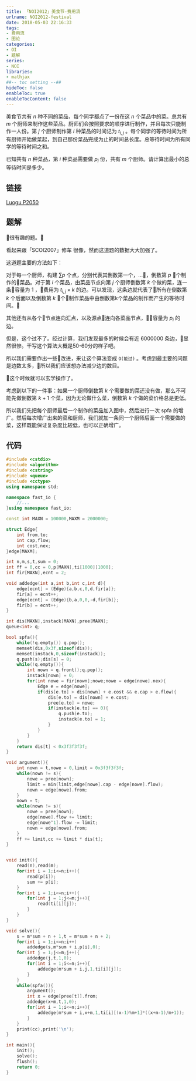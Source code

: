 ```yaml
---
title: 「NOI2012」美食节-费用流
urlname: NOI2012-festival
date: 2018-05-03 22:16:33
tags:
- 费用流
- 图论
categories: 
- OI
- 题解
series:
- NOI
libraries:
- mathjax 
##-- toc setting --##
hideToc: false
enableToc: true
enableTocContent: false
---
```



美食节共有 $n$ 种不同的菜品，每个同学都点了一份在这 $n$ 个菜品中的菜。总共有 $m$ 个厨师来制作这些菜品。厨师们会按照要求的顺序进行制作，并且每次只能制作一人份。第 $j$ 个厨师制作第 $i$ 种菜品的时间记为 $t _ {i,j}$ 。每个同学的等待时间为所有厨师开始做菜起，到自己那份菜品完成为止的时间总长度。总等待时间为所有同学的等待时间之和。

已知共有 $n$ 种菜品，第 $i$ 种菜品需要做 $p_i$ 份，共有 $m$ 个厨师。请计算出最小的总等待时间是多少。

<!--more-->

## 链接

[Luogu P2050](https://www.luogu.org/problemnew/show/P2050)


## 题解

很有趣的题。

看起来跟「SCOI2007」修车 很像，然而这道题的数据大大加强了。

这道题主要的方法如下：

对于每一个厨师，构建 $\sum p$ 个点，分别代表其倒数第一个，...，倒数第 $p$ 个制作的菜品。对于第 $i$ 个菜品，由菜品节点向第 $j$ 个厨师倒数第 $k$ 个做的菜，连一条容量为 $1$ ，费用为 $t _ {i,j} \times k$ 的边。可以发现，这条边就代表了所有在倒数第 $k$ 个后面以及倒数第 $k$ 个制作菜品中由倒数第k个菜品的制作而产生的等待时间。

其他还有从各个节点连向汇点，以及源点连向各菜品节点，容量为 $p_i$ 的边。


但是，这个过不了。经过计算，我们发现最多的时候会有近 $6000000$ 条边，显然很惨。干写这个算法大概是50-60分的样子吧。

所以我们需要作出一些改进，来让这个算法变成 `O(能过)` 。考虑到最主要的问题是边数太多，所以我们应该想办法减少边的数目。

这个时候就可以玄学操作了。

考虑到以下的一件事：如果一个厨师倒数第 $k$ 个需要做的菜还没有做，那么不可能先做倒数第 $k+1$ 个菜，因为无论做什么菜，倒数第 $k$ 个做的菜价格总是更低。

所以我们先把每个厨师最后一个制作的菜品加入图中，然后进行一次 spfa 的增广。然后每次增广出来的菜和厨师，我们就加一条同一个厨师后面一个需要做的菜，这样既能保证复杂度比较低，也可以正确增广。


## 代码


```cpp
#include <cstdio>
#include <algorithm>
#include <cstring>
#include <queue>
#include <cctype>
using namespace std;

namespace fast_io {
    //...
}using namespace fast_io;

const int MAXN = 100000,MAXM = 2000000;

struct Edge{
    int from,to;
    int cap,flow;
    int cost,nex;
}edge[MAXM];

int n,m,s,t,sum = 0;
int ff = 0,cc = 0,p[MAXN],ti[1000][1000];
int fir[MAXN],ecnt = 2;

void addedge(int a,int b,int c,int d){
    edge[ecnt] = (Edge){a,b,c,0,d,fir[a]};
    fir[a] = ecnt++;
    edge[ecnt] = (Edge){b,a,0,0,-d,fir[b]};
    fir[b] = ecnt++;
}

int dis[MAXN],instack[MAXN],pree[MAXN];
queue<int> q;

bool spfa(){
    while(!q.empty()) q.pop();
    memset(dis,0x3f,sizeof(dis));
    memset(instack,0,sizeof(instack));
    q.push(s);dis[s] = 0;
    while(!q.empty()){
        int nown = q.front();q.pop();
        instack[nown] = 0;
        for(int nowe = fir[nown];nowe;nowe = edge[nowe].nex){
            Edge e = edge[nowe];
            if(dis[e.to] > dis[nown] + e.cost && e.cap > e.flow){
                dis[e.to] = dis[nown] + e.cost;
                pree[e.to] = nowe;
                if(instack[e.to] == 0){
                    q.push(e.to);
                    instack[e.to] = 1;
                }
            }
        }
    }
    return dis[t] < 0x3f3f3f3f;
}

void argument(){
    int nown = t,nowe = 0,limit = 0x3f3f3f3f;
    while(nown != s){
        nowe = pree[nown];
        limit = min(limit,edge[nowe].cap - edge[nowe].flow);
        nown = edge[nowe].from;
    }
    nown = t;
    while(nown != s){
        nowe = pree[nown];
        edge[nowe].flow += limit;
        edge[nowe^1].flow -= limit;
        nown = edge[nowe].from;
    }
    ff += limit,cc += limit * dis[t];
}


void init(){
    read(n),read(m);
    for(int i = 1;i<=n;i++){
    	read(p[i]);
    	sum += p[i];
    }
    for(int i = 1;i<=n;i++){
        for(int j = 1;j<=m;j++){
            read(ti[i][j]);
        }
    }
}

void solve(){
    s = m*sum + n + 1,t = m*sum + n + 2;
    for(int i = 1;i<=n;i++)
        addedge(s,m*sum + i,p[i],0);
    for(int j = 1;j<=m;j++){
        addedge(j,t,1,0);
        for(int i = 1;i<=n;i++){	
            addedge(m*sum + i,j,1,ti[i][j]);
        }
    }
    while(spfa()){
        argument();
        int x = edge[pree[t]].from;
        addedge(x+m,t,1,0);
        for(int i = 1;i<=n;i++){
            addedge(m*sum + i,x+m,1,ti[i][(x-1)%m+1]*((x+m-1)/m+1));
        }
    }
    print(cc),print('\n');
}

int main(){
    init();
    solve();
    flush();
    return 0;
}
```

